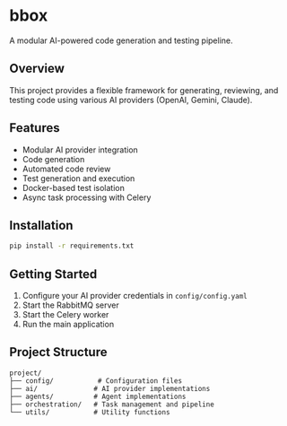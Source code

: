 # bbox

A modular AI-powered code generation and testing pipeline.

## Overview

This project provides a flexible framework for generating, reviewing, and testing code using various AI providers (OpenAI, Gemini, Claude).

## Features

- Modular AI provider integration
- Code generation
- Automated code review
- Test generation and execution
- Docker-based test isolation
- Async task processing with Celery

## Installation

```bash
pip install -r requirements.txt
```

## Getting Started

1. Configure your AI provider credentials in `config/config.yaml`
2. Start the RabbitMQ server
3. Start the Celery worker
4. Run the main application

## Project Structure

```
project/
├── config/           # Configuration files
├── ai/              # AI provider implementations
├── agents/          # Agent implementations
├── orchestration/   # Task management and pipeline
└── utils/           # Utility functions
```